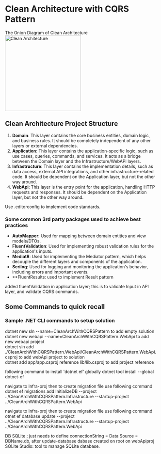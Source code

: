 # Clean Architecture with CQRS Pattern
The Onion Diagram of Clean Architecture<br/>
    <img src="https://github.com/zraees/portfolio/assets/27266323/caffdf70-e442-4058-9c23-c28f041f5b19"
        width="250" alt="Clean Architecture">

## Clean Architecture Project Structure
1. **Domain**: This layer contains the core business entities, domain logic, and business rules. It should be completely independent of any other layers or external dependencies.<br/>
2. **Application**: This layer contains the application-specific logic, such as use cases, queries, commands, and services. It acts as a bridge between the Domain layer and the Infrastructure/WebAPI layers.<br/>
3. **Infrastructure**: This layer contains the implementation details, such as data access, external API integrations, and other infrastructure-related code. It should be dependent on the Application layer, but not the other way around.<br/>
4. **WebApi**: This layer is the entry point for the application, handling HTTP requests and responses. It should be dependent on the Application layer, but not the other way around.<br/>

Use .editorconfig to implement code standards.

### Some common 3rd party packages used to achieve best practices
* **AutoMapper**: Used for mapping between domain entities and view models/DTOs.<br/>
* **FluentValidation**: Used for implementing robust validation rules for the application's inputs.<br/>
* **MediatR**: Used for implementing the Mediator pattern, which helps decouple the different layers and components of the application.<br/>
* **Serilog**: Used for logging and monitoring the application's behavior, including errors and important events.<br/>
* **FluentResults: used to implement Result pattern
 
added fluentValidation in application layer; this is to validate Input in API layer, and validate CQRS commands.

## Some Commands to quick recall
### Sample .NET CLI commands to setup solution 
dotnet new sln --name=CleanArchWithCQRSPattern to add empty solution<br/>
dotnet new webapi --name=CleanArchWithCQRSPattern.WebApi to add new webapi project<br/>
dotnet sln add ./CleanArchWithCQRSPattern.WebApi/CleanArchWithCQRSPattern.WebApi.csproj to add webApi project to solution<br/>
dotnet add app/app.csproj reference lib/lib.csproj to add project reference<br/>

following command to install 'dotnet ef' globally
dotnet tool install --global dotnet-ef

navigate to Infra-proj then to create migration file use following command  
dotnet ef migrations add InitializeDB --project ../CleanArchWithCQRSPattern.Infrastructure --startup-project ../CleanArchWithCQRSPattern.WebApi

navigate to Infra-proj then to create migration file use following command 
otnet ef database update --project ../CleanArchWithCQRSPattern.Infrastructure --startup-project ../CleanArchWithCQRSPattern.WebApi

DB SQLite ; just needs to define connectionString = Data Source = DBName.db, after update-database dabase created on root on webApiproj
SQLite Studio: tool to manage SQLite database.
